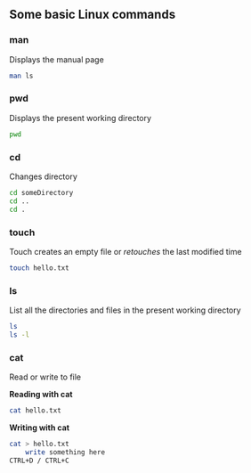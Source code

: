 ## Some basic Linux commands

### man
Displays the manual page
```bash
man ls
```

### pwd
Displays the present working directory
```bash
pwd
```

### cd
Changes directory
```bash
cd someDirectory
cd ..
cd .
```

### touch
Touch creates an empty file or _retouches_ the last modified time
```bash
touch hello.txt
```

### ls
List all the directories and files in the present working directory
```bash
ls
ls -l
```

### cat
Read or write to file

**Reading with cat**
```bash
cat hello.txt
```
**Writing with cat**
```bash
cat > hello.txt
    write something here
CTRL+D / CTRL+C
```